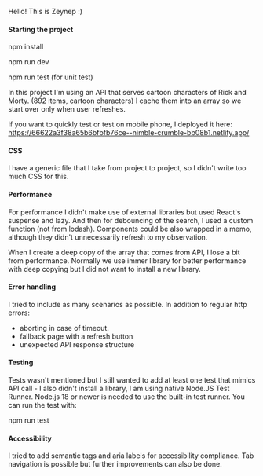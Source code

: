 Hello! This is Zeynep :)

#### Starting the project

npm install

npm run dev

npm run test (for unit test)

In this project I'm using an API that serves cartoon characters of Rick and Morty. (892 items, cartoon characters)
I cache them into an array so we start over only when user refreshes. 

If you want to quickly test or test on mobile phone, I deployed it here: https://66622a3f38a65b6bfbfb76ce--nimble-crumble-bb08b1.netlify.app/

#### CSS
I have a generic file that I take from project to project, so I didn't write too much CSS for this.

#### Performance
For performance I didn't make use of external libraries but used React's suspense and lazy.
And then for debouncing of the search, I used a custom function (not from lodash).
Components could be also wrapped in a memo, although they didn't unnecessarily refresh to my observation.

When I create a deep copy of the array that comes from API, I lose a bit from performance. Normally we use immer library for better performance with deep copying but I did not want to install a new library.

#### Error handling
I tried to include as many scenarios as possible. In addition to regular http errors:

- aborting in case of timeout.
- fallback page with a refresh button
- unexpected API response structure

#### Testing
Tests wasn't mentioned but I still wanted to add at least one test that mimics API call - I also didn't install a library, 
I am using native Node.JS Test Runner.
Node.js 18 or newer is needed to use the built-in test runner. You can run the test with:

npm run test

#### Accessibility
I tried to add semantic tags and aria labels for accessibility compliance. Tab navigation is possible but further improvements can also be done.
